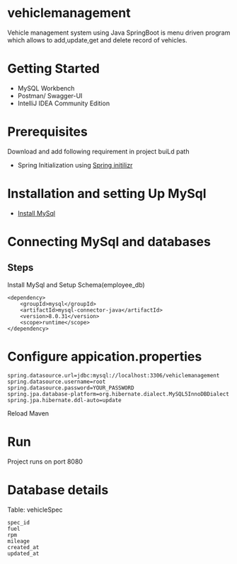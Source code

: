 # vehiclemanagement
Vehicle management system using Java SpringBoot is menu driven program which allows to add,update,get and delete record of vehicles.

# Getting Started
* MySQL Workbench
* Postman/ Swagger-UI
* IntelliJ IDEA Community Edition

# Prerequisites
Download and add following requirement in project buiLd path
* Spring Initialization using [Spring initilizr](https://start.spring.io/)

# Installation and setting Up MySql

*  [Install MySql](https://dev.mysql.com/doc/en/installing.html)


# Connecting MySql and databases

## Steps

Install MySql and Setup Schema(employee_db)
```
<dependency>
	<groupId>mysql</groupId>
	<artifactId>mysql-connector-java</artifactId>
	<version>8.0.31</version>
	<scope>runtime</scope>
</dependency>
```

# Configure appication.properties
```
spring.datasource.url=jdbc:mysql://localhost:3306/vehiclemanagement
spring.datasource.username=root
spring.datasource.password=YOUR_PASSWORD
spring.jpa.database-platform=org.hibernate.dialect.MySQL5InnoDBDialect
spring.jpa.hibernate.ddl-auto=update
```

Reload Maven


# Run
Project runs on port 8080


# Database details
Table: vehicleSpec

```
spec_id
fuel
rpm
mileage
created_at
updated_at

```
